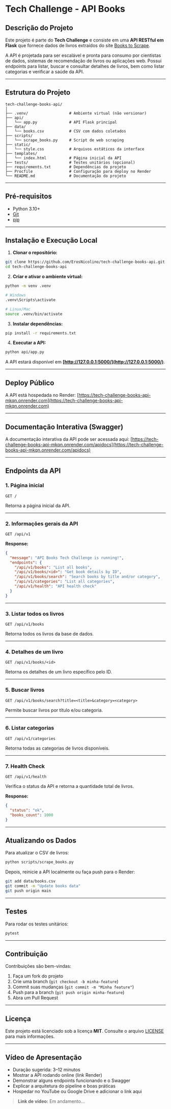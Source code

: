 # Tech Challenge - API Books

## Descrição do Projeto

Este projeto é parte do **Tech Challenge** e consiste em uma **API RESTful em Flask** que fornece dados de livros extraídos do site [Books to Scrape](https://books.toscrape.com/).

A API é projetada para ser escalável e pronta para consumo por cientistas de dados, sistemas de recomendação de livros ou aplicações web. Possui endpoints para listar, buscar e consultar detalhes de livros, bem como listar categorias e verificar a saúde da API.

---

## Estrutura do Projeto

```
tech-challenge-books-api/
│
├── .venv/                  # Ambiente virtual (não versionar)
├── api/
│   └── app.py              # API Flask principal
├── data/
│   └── books.csv           # CSV com dados coletados
├── scripts/
│   └── scrape_books.py     # Script de web scraping
├── static/
│   └── style.css           # Arquivos estáticos da interface
├── templates/
│   └── index.html          # Página inicial da API
├── tests/                  # Testes unitários (opcional)
├── requirements.txt        # Dependências do projeto
├── Procfile                # Configuração para deploy no Render
└── README.md               # Documentação do projeto
```

---

## Pré-requisitos

* Python 3.10+
* [Git](https://git-scm.com/)
* [pip](https://pip.pypa.io/en/stable/)

---

## Instalação e Execução Local

1. **Clonar o repositório:**

```bash
git clone https://github.com/ErosNicolino/tech-challenge-books-api.git
cd tech-challenge-books-api
```

2. **Criar e ativar o ambiente virtual:**

```bash
python -m venv .venv

# Windows
.venv\Scripts\activate

# Linux/Mac
source .venv/bin/activate
```

3. **Instalar dependências:**

```bash
pip install -r requirements.txt
```

4. **Executar a API:**

```bash
python api/app.py
```

A API estará disponível em **[http://127.0.0.1:5000/](http://127.0.0.1:5000/)**.

---

## Deploy Público

A API está hospedada no Render:
[https://tech-challenge-books-api-mkqn.onrender.com](https://tech-challenge-books-api-mkqn.onrender.com)

---

## Documentação Interativa (Swagger)

A documentação interativa da API pode ser acessada aqui:
[https://tech-challenge-books-api-mkqn.onrender.com/apidocs](https://tech-challenge-books-api-mkqn.onrender.com/apidocs)

---

## Endpoints da API

### 1. Página inicial

```http
GET /
```

Retorna a página inicial da API.

---

### 2. Informações gerais da API

```http
GET /api/v1
```

**Response:**

```json
{
  "message": "API Books Tech Challenge is running!",
  "endpoints": {
    "/api/v1/books": "List all books",
    "/api/v1/books/<id>": "Get book details by ID",
    "/api/v1/books/search": "Search books by title and/or category",
    "/api/v1/categories": "List all categories",
    "/api/v1/health": "API health check"
  }
}
```

---

### 3. Listar todos os livros

```http
GET /api/v1/books
```

Retorna todos os livros da base de dados.

---

### 4. Detalhes de um livro

```http
GET /api/v1/books/<id>
```

Retorna os detalhes de um livro específico pelo ID.

---

### 5. Buscar livros

```http
GET /api/v1/books/search?title=<title>&category=<category>
```

Permite buscar livros por título e/ou categoria.

---

### 6. Listar categorias

```http
GET /api/v1/categories
```

Retorna todas as categorias de livros disponíveis.

---

### 7. Health Check

```http
GET /api/v1/health
```

Verifica o status da API e retorna a quantidade total de livros.

**Response:**

```json
{
  "status": "ok",
  "books_count": 1000
}
```

---

## Atualizando os Dados

Para atualizar o CSV de livros:

```bash
python scripts/scrape_books.py
```

Depois, reinicie a API localmente ou faça push para o Render:

```bash
git add data/books.csv
git commit -m "Update books data"
git push origin main
```

---

## Testes

Para rodar os testes unitários:

```bash
pytest
```

---

## Contribuição

Contribuições são bem-vindas:

1. Faça um fork do projeto
2. Crie uma branch (`git checkout -b minha-feature`)
3. Commit suas mudanças (`git commit -m "Minha feature"`)
4. Push para a branch (`git push origin minha-feature`)
5. Abra um Pull Request

---

## Licença

Este projeto está licenciado sob a licença **MIT**. Consulte o arquivo [LICENSE](LICENSE) para mais informações.

---

## Vídeo de Apresentação

* Duração sugerida: 3–12 minutos
* Mostrar a API rodando online (link Render)
* Demonstrar alguns endpoints funcionando e o Swagger
* Explicar a arquitetura do pipeline e boas práticas
* Hospedar no YouTube ou Google Drive e adicionar o link aqui

> **Link de vídeo:**
> Em andamento...
